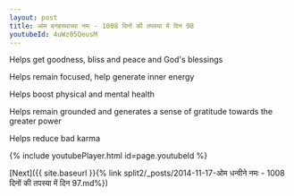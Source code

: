 ```yaml
---
layout: post
title: ओम बनहस्थाच्या नमः - 1008 दिनों की तपस्या में दिन 98
youtubeId: 4uWz05QeusM
---
```

 
 
Helps get goodness, bliss and peace and God's blessings
 
Helps remain focused, help generate inner energy 
 
Helps boost physical and mental health 
 
Helps remain grounded and generates a sense of gratitude towards the greater power 
 
Helps reduce bad karma
 
 
 
 


{% include youtubePlayer.html id=page.youtubeId %}
 
[Next]({{ site.baseurl }}{% link  split2/_posts/2014-11-17-ओम धन्वीने नमः - 1008 दिनों की तपस्या में दिन 97.md%})
 
